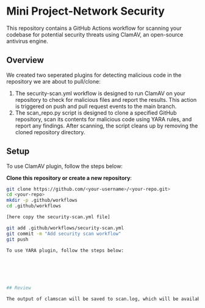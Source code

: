 # Mini Project-Network Security

This repository contains a GitHub Actions workflow for scanning your codebase for potential security threats using ClamAV, an open-source antivirus engine.

## Overview

We created two seperated plugins for detecting malicious code in the repository we are about to pull/clone:
1. The security-scan.yml workflow is designed to run ClamAV on your repository to check for malicious files and report the results. This action is triggered on push and pull request events to the main branch.
2. The scan_repo.py script is designed to clone a specified GitHub repository, scan its contents for malicious code using YARA rules, and report any findings. After scanning, the script cleans up by removing the cloned repository directory.

## Setup

To use ClamAV plugin, follow the steps below:

**Clone this repository or create a new repository**:
   ```sh
   git clone https://github.com/<your-username>/<your-repo.git>
   cd <your-repo>
   mkdir -p .github/workflows
   cd .github/workflows

   [here copy the security-scan.yml file]

   git add .github/workflows/security-scan.yml
   git commit -m "Add security scan workflow"
   git push

To use YARA plugin, follow the steps below:






## Review 

The output of clamscan will be saved to scan.log, which will be available in the logs of the GitHub Actions run. You can review this log for detailed information on any malicious files found.

   

